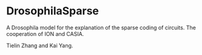 # DrosophilaSparse
A Drosophila model for the explanation of the sparse coding of circuits. The cooperation of ION and CASIA.

Tielin Zhang and Kai Yang.

